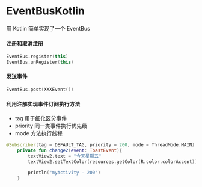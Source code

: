 # EventBusKotlin

用 Kotlin 简单实现了一个 EventBus

#### 注册和取消注册
```kotlin
EventBus.register(this)
EventBus.unRegister(this)
```
#### 发送事件
```kotlin
EventBus.post(XXXEvent())
```
#### 利用注解实现事件订阅执行方法

* tag 用于细化区分事件
* priority 同一类事件执行优先级
* mode 方法执行线程

```kotlin
@Subscriber(tag = DEFAULT_TAG, priority = 200, mode = ThreadMode.MAIN)
    private fun change2(event: ToastEvent){
        textView2.text = "今天星期五"
        textView2.setTextColor(resources.getColor(R.color.colorAccent))

        println("myActivity - 200")
    }
```
